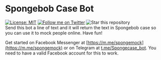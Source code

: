 # Spongebob Case Bot
[![License: MIT](https://img.shields.io/badge/License-MIT-blue.svg)](https://opensource.org/licenses/MIT)
[![Follow me on Twitter](https://img.shields.io/twitter/follow/neverloquacious?style=social)](https://twitter.com/neverloquacious)
![Star this repository](https://img.shields.io/github/stars/kevinam99/spongebob-case-bot?style=social)  
Send this bot a line of text and it will return the text in Spongebob case so you can use it to mock people online. Have fun!

Get started on Facebook Messenger at [https://m.me/spongemock](https://m.me/spongemock) or on Telegram at [t.me/Spongecase_bot](t.me/Spongecase_bot).
You need to have a valid Facebook account for this to work.